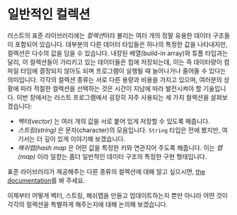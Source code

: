 # 일반적인 컬렉션

러스트의 표준 라이브러리에는 *컬렉션*이라 불리는 여러 개의 정말 유용한 데이터 구조들이 포함되어 있습니다.
대부분의 다른 데이터 타입들은 하나의 특정한 값을 나타내지만, 컬렉션은 다수의 값을 담을 수 있습니다.
내장된 배열(build-in array)와 튜플 타입과는 달리, 이 컬렉션들이 가리키고 있는 데이터들은 힙에
저장되는데, 이는 즉 데이터량이 컴파일 타임에 결정되지 않아도 되며 프로그램이 실행될 때 늘어나거나
줄어들 수 있다는 의미입니다. 각각의 컬렉션 종류는 서로 다른 용량과 비용을 가지고 있으며, 여러분의 상황에
따라 적절한 컬렉션을 선택하는 것은 시간이 지남에 따라 발전시켜야 할 기술입니다. 이번 장에서는 러스트
프로그램에서 굉장히 자주 사용되는 세 가지 컬렉션을 살펴보겠습니다:

* *벡터(vector)* 는 여러 개의 값을 서로 붙어 있게 저장할 수 있도록 해줍니다.
* *스트링(string)* 은 문자(character)의 모음입니다. `String` 타입은 전에 봤지만, 여기서는
  더 깊이 있게 이야기해 보겠습니다.
* *해쉬맵(hash map* 은 어떤 값을 특정한 키와 연관지어 주도록 해줍니다. 이는 *맵(map)* 이라
 일컫는 좀더 일반적인 데이터 구조의 특정한 구현 형태입니다.

표준 라이브러리가 제공해주는 다른 종류의 컬렉션에 대해 알고 싶으시면,
[the documentation][collections]를 봐 주세요.

[collections]: ../../std/collections/index.html

이제부터 어떻게 벡터, 스트링, 해쉬맵을 만들고 업데이트하는지 뿐만 아니라 어떤 것이 각각의 컬렉션을
특별하게 해주는지에 대해 논의해 보겠습니다.
